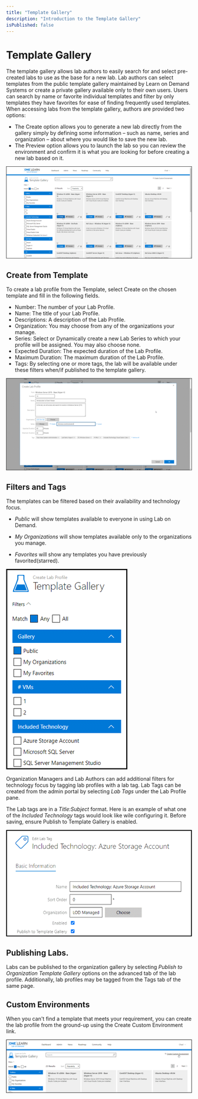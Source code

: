 ```yaml
---
title: "Template Gallery"
description: "Introduction to the Template Gallery"
isPublished: false
---
```


# Template Gallery

The template gallery allows lab authors to easily search for and select pre-created labs to use as the base for a new lab. Lab authors can select templates from the public template gallery maintained by Learn on Demand Systems or create a private gallery available only to their own users. Users can search by name or favorite individual templates and filter by only templates they have favorites for ease of finding frequently used templates. When accessing labs from the template gallery, authors are provided two options:

 - The Create option allows you to generate a new lab directly from the gallery simply by defining some information – such as name, series and organization – about where you would like to save the new lab.
 - The Preview option allows you to launch the lab so you can review the environment and confirm it is what you are looking for before creating a new lab based on it.

![](images/template-gallery.png)

## Create from Template

To create a lab profile from the Template, select Create on the chosen template and fill in the following fields.

- Number: The number of your Lab Profile.
- Name: The title of your Lab Profile.
- Descriptions: A description of the Lab Profile.
- Organization: You may choose from any of the organizations your manage.
- Series: Select or Dynamically create a new Lab Series to which your profile will be assigned. You may also choose none.
- Expected Duration: The expected duration of the Lab Profile.
- Maximum Duration: The maximum duration of the Lab Profile.
- Tags: By selecting one or more tags, the lab will be available under these filters when/if published to the template gallery. 

![](images/template-gallery-create-profile.png)

## Filters and Tags

The templates can be filtered based on their availability and technology focus.

- *Public* will show templates available to everyone in using Lab on Demand.

- *My Organizations* will show templates available only to the organizations you manage.

- *Favorites* will show any templates you have previously favorited(starred).

![](images/template-gallery-filters.png)

Organization Managers and Lab Authors can add additional filters for technology focus by tagging lab profiles with a lab tag. Lab Tags can be created from the admin portal by selecting *Lab Tags* under the Lab Profile pane. 

The Lab tags are in a *Title:Subject* format.
Here is an example of what one of the *Included Technology* tags would look like wile configuring it. Before saving, ensure Publish to Template Gallery is enabled.


![](images/template-gallery-lab-tags.png)

## Publishing Labs.

Labs can be published to the organization gallery by selecting *Publish to Organization Template Gallery* options on the advanced tab of the lab profile. Additionally, lab profiles may be tagged from the Tags tab of the same page.

## Custom Environments

When you can't find a template that meets your requirement, you can create the lab profile from the ground-up using the Create Custom Environment link.

![](images/template-gallery-to-legacy.png)

## 